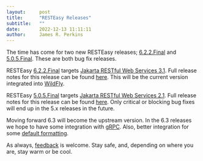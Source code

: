 ```yaml
---
layout:     post
title:      "RESTEasy Releases"
subtitle:   ""
date:       2022-12-13 11:11:11
author:     James R. Perkins
---
```


The time has come for two new RESTEasy releases; [6.2.2.Final](/downloads#622final)
and [5.0.5.Final](/downloads#505final). These are both bug fix releases.

RESTEasy [6.2.2.Final](https://github.com/resteasy/resteasy/discussions/3363) targets 
[Jakarta RESTful Web Services 3.1](https://jakarta.ee/specifications/restful-ws/3.1/). Full release notes for this 
release can be found [here](https://github.com/resteasy/resteasy/releases/tag/6.2.2.Final). This will be the current 
version integrated into [WildFly](https://wildfly.org).

RESTEasy [5.0.5.Final](https://github.com/resteasy/resteasy/discussions/3362) targets 
[Jakarta RESTful Web Services 2.1](https://jakarta.ee/specifications/restful-ws/2.1/). Full release notes for this 
release can be found [here](https://github.com/resteasy/resteasy/releases/tag/5.0.5.Final). Only critical or blocking 
bug fixes will end up in the 5.x releases in the future.

Moving forward 6.3 will become the upstream version. In the 6.3 releases we hope to have some integration with 
[gRPC](https://issues.redhat.com/browse/RESTEASY-2656). Also, better integration for some 
[default formatting](https://issues.redhat.com/browse/RESTEASY-3264).

As always, [feedback](https://github.com/resteasy/resteasy/discussions/) is welcome. Stay safe, and, depending on where 
you are, stay warm or be cool.
